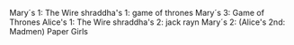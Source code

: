 Mary´s 1: The Wire
shraddha's 1: game of thrones
Mary´s 3: Game of Thrones
Alice's 1: The Wire
shraddha's 2: jack rayn
Mary´s 2: (Alice's 2nd: Madmen) Paper Girls 


